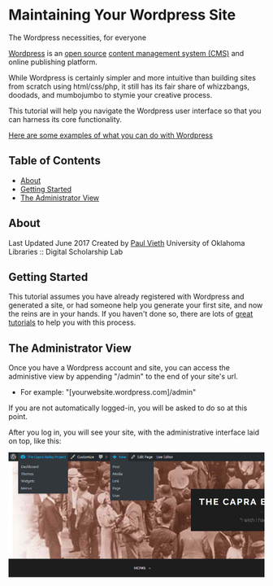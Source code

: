 # Maintaining Your Wordpress Site
The Wordpress necessities, for everyone

[Wordpress](https://wordpress.org/) is an [open source](https://en.wikipedia.org/wiki/Open-source_model) [content management system (CMS)](https://en.wikipedia.org/wiki/Content_management_system) and online publishing platform.

While Wordpress is certainly simpler and more intuitive than building sites from scratch using html/css/php, it still has its fair share of whizzbangs, doodads, and mumbojumbo to stymie your creative process.

This tutorial will help you navigate the Wordpress user interface so that you can harness its core functionality.

[Here are some examples of what you can do with Wordpress](https://wordpress.org/showcase/)

## Table of Contents

* [About](#about)
* [Getting Started](#getting-started)
* [The Administrator View](#the-administrator-view)

## About

Last Updated June 2017
Created by [Paul Vieth](http://paulkelleyvieth.org)
University of Oklahoma Libraries :: Digital Scholarship Lab

## Getting Started

This tutorial assumes you have already registered with Wordpress and generated a site, or had someone help you generate your first site, and now the reins are in your hands. If you haven't done so, there are lots of [great tutorials](https://www.siteground.com/tutorials/wordpress/wordpress-installation.htm) to help you with this process.

## The Administrator View

Once you have a Wordpress account and site, you can access the administive view by appending "/admin" to the end of your site's url.
* For example: "[yourwebsite.wordpress.com]/admin"

If you are not automatically logged-in, you will be asked to do so at this point.

After you log in, you will see your site, with the administrative interface laid on top, like this:

![wordpress tutorial administrative view interface menu dashboard](/images/wordpress01.png)

